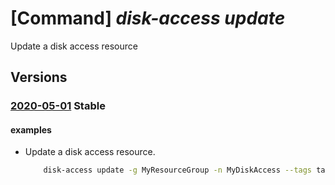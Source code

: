 # [Command] _disk-access update_

Update a disk access resource

## Versions

### [2020-05-01](/Resources/mgmt-plane/L3N1YnNjcmlwdGlvbnMve30vcmVzb3VyY2Vncm91cHMve30vcHJvdmlkZXJzL21pY3Jvc29mdC5jb21wdXRlL2Rpc2thY2Nlc3Nlcy97fQ==/2020-05-01.xml) **Stable**

<!-- mgmt-plane /subscriptions/{}/resourcegroups/{}/providers/microsoft.compute/diskaccesses/{} 2020-05-01 -->

#### examples

- Update a disk access resource.
    ```bash
        disk-access update -g MyResourceGroup -n MyDiskAccess --tags tag1=val1 tag2=val2
    ```
